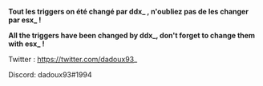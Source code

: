 **Tout les triggers on été changé par ddx_ , n'oubliez pas de les changer par esx_ !**

**All the triggers have been changed by ddx_, don't forget to change them with esx_ !**

Twitter : https://twitter.com/dadoux93_

Discord: dadoux93#1994
